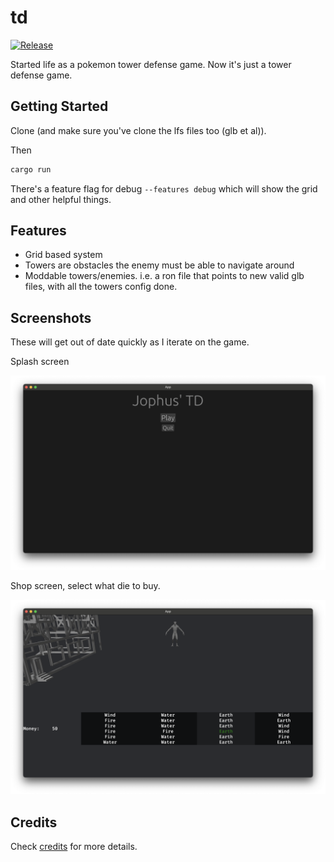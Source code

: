 # td

[![Release](https://github.com/alexanderjophus/td/actions/workflows/release.yaml/badge.svg)](https://github.com/alexanderjophus/td/actions/workflows/release.yaml)

Started life as a pokemon tower defense game. Now it's just a tower defense game.

## Getting Started

Clone (and make sure you've clone the lfs files too (glb et al)).

Then

```bash
cargo run
```

There's a feature flag for debug `--features debug` which will show the grid and other helpful things.

## Features

- Grid based system
- Towers are obstacles the enemy must be able to navigate around
- Moddable towers/enemies. i.e. a ron file that points to new valid glb files, with all the towers config done.

## Screenshots

These will get out of date quickly as I iterate on the game.

Splash screen

<img src="docs/splash.png" alt="splash" width="800"/>

Shop screen, select what die to buy.

<img src="docs/shop.png" alt="shop" width="800"/>

## Credits

Check [credits](assets/credits.md) for more details.
